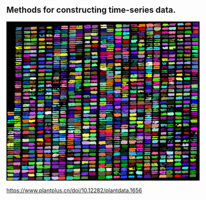 ## Methods for constructing time-series data. 
![image](results/Plot-instance-segmentation.png)



https://www.plantplus.cn/doi/10.12282/plantdata.1656
